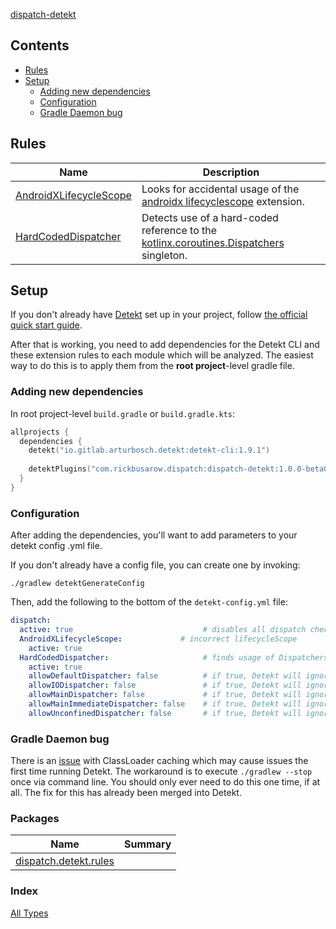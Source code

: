 [dispatch-detekt](./index.md)

## Contents

* [Rules](#rules)
* [Setup](#setup)
  * [Adding new dependencies](#adding-new-dependencies)
  * [Configuration](#configuration)
  * [Gradle Daemon bug](#gradle-daemon-bug)

## Rules

| **Name**                      | **Description**
| ----------------------------  | --------------- |
| [AndroidXLifecycleScope](https://rbusarow.github.io/Dispatch/dispatch-detekt//dispatch.detekt.rules/-android-x-lifecycle-scope/index.html) | Looks for accidental usage of the [androidx lifecyclescope](https://cs.android.com/androidx/platform/frameworks/support/+/androidx-master-dev:lifecycle/lifecycle-runtime-ktx/src/main/java/androidx/lifecycle/Lifecycle.kt;l=44) extension.
| [HardCodedDispatcher](https://rbusarow.github.io/Dispatch/dispatch-detekt//dispatch.detekt.rules/-hard-coded-dispatcher/index.html)    | Detects use of a hard-coded reference to the [kotlinx.coroutines.Dispatchers](https://kotlin.github.io/kotlinx.coroutines/kotlinx-coroutines-core/kotlinx.coroutines/-dispatchers/index.html) singleton.

## Setup

If you don't already have [Detekt](https://detekt.github.io/detekt) set up in your project, follow [the official quick start guide](https://detekt.github.io/detekt/#quick-start-with-gradle).

After that is working, you need to add dependencies for the Detekt CLI and these extension rules to each module which will be analyzed.  The easiest way to do this is to apply them from the **root project**-level gradle file.

### Adding new dependencies

In root project-level `build.gradle` or `build.gradle.kts`:

``` kotlin
allprojects {
  dependencies {
    detekt("io.gitlab.arturbosch.detekt:detekt-cli:1.9.1")
    
    detektPlugins("com.rickbusarow.dispatch:dispatch-detekt:1.0.0-beta03")
  }
}
```

### Configuration

After adding the dependencies, you'll want to add parameters to your detekt config .yml file.

If you don't already have a config file, you can create one by invoking:

`./gradlew detektGenerateConfig`

Then, add the following to the bottom of the `detekt-config.yml` file:

``` yaml
dispatch:
  active: true                             # disables all dispatch checks
  AndroidXLifecycleScope:             # incorrect lifecycleScope
    active: true
  HardCodedDispatcher:                     # finds usage of Dispatchers.______
    active: true
    allowDefaultDispatcher: false          # if true, Detekt will ignore all usage of Dispatchers.Default
    allowIODispatcher: false               # if true, Detekt will ignore all usage of Dispatchers.IO
    allowMainDispatcher: false             # if true, Detekt will ignore all usage of Dispatchers.Main
    allowMainImmediateDispatcher: false    # if true, Detekt will ignore all usage of Dispatchers.Main.immediate
    allowUnconfinedDispatcher: false       # if true, Detekt will ignore all usage of Dispatchers.Unconfined
```

### Gradle Daemon bug

There is an [issue](https://github.com/detekt/detekt/issues/2582) with ClassLoader caching which may cause issues the first time running Detekt.  The workaround is to execute `./gradlew --stop` once via command line.  You should only ever need to do this one time, if at all.  The fix for this has already been merged into Detekt.

### Packages

| Name | Summary |
|---|---|
| [dispatch.detekt.rules](dispatch.detekt.rules/index.md) |  |

### Index

[All Types](alltypes/index.md)